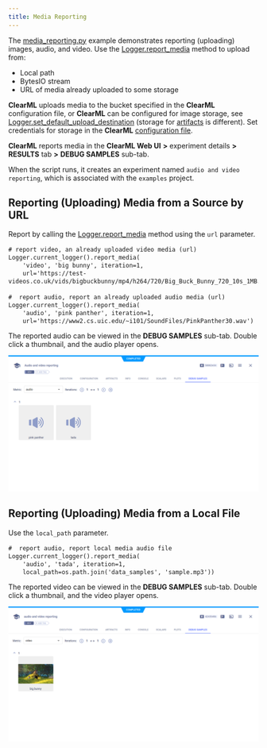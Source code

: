 ```yaml
---
title: Media Reporting
---
```


The [media_reporting.py](https://github.com/allegroai/clearml/blob/master/examples/reporting/media_reporting.py) example 
demonstrates reporting (uploading) images, audio, and video. Use the [Logger.report_media](../../references/sdk/logger.md#report_media)
method to upload from: 
* Local path
* BytesIO stream
* URL of media already uploaded to some storage

**ClearML** uploads media to the bucket specified in the **ClearML** configuration file, or **ClearML** can be configured 
for image storage, see [Logger.set_default_upload_destination](../../references/sdk/logger.md#set_default_upload_destination)
(storage for [artifacts](../../fundamentals/artifacts#setting-upload-destination) is different). Set credentials for storage in the **ClearML** 
[configuration file](../../configs/clearml_conf.md).

**ClearML** reports media in the **ClearML Web UI** **>** experiment details **>** **RESULTS** tab **>** **DEBUG SAMPLES** 
sub-tab. 

When the script runs, it creates an experiment named `audio and video reporting`, which is associated with the `examples` 
project.

## Reporting (Uploading) Media from a Source by URL

Report by calling the [Logger.report_media](../../references/sdk/logger.md#report_media) 
method using the `url` parameter.

    # report video, an already uploaded video media (url)
    Logger.current_logger().report_media(
        'video', 'big bunny', iteration=1,
        url='https://test-videos.co.uk/vids/bigbuckbunny/mp4/h264/720/Big_Buck_Bunny_720_10s_1MB.mp4')
    
    #  report audio, report an already uploaded audio media (url)
    Logger.current_logger().report_media(
        'audio', 'pink panther', iteration=1,
        url='https://www2.cs.uic.edu/~i101/SoundFiles/PinkPanther30.wav')

The reported audio can be viewed in the **DEBUG SAMPLES** sub-tab. Double click a thumbnail, and the audio player opens.

![image](../../img/examples_reporting_08.png)


## Reporting (Uploading) Media from a Local File

Use the `local_path` parameter.

    #  report audio, report local media audio file
    Logger.current_logger().report_media(
        'audio', 'tada', iteration=1,
        local_path=os.path.join('data_samples', 'sample.mp3'))
    
The reported video can be viewed in the **DEBUG SAMPLES** sub-tab. Double click a thumbnail, and the video player opens.

![image](../../img/examples_reporting_09.png)

